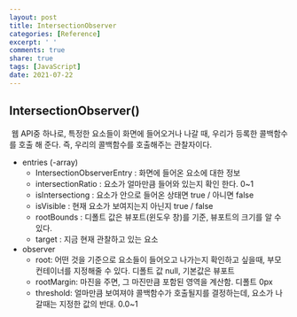```yaml
---
layout: post
title: IntersectionObserver
categories: [Reference]
excerpt: ' '
comments: true
share: true
tags: [JavaScript]
date: 2021-07-22
---
```


## IntersectionObserver() 

​	웹 API중 하나로, 특정한 요소들이 화면에 들어오거나 나갈 때, 우리가 등록한 콜백함수를 호출 해 준다. 즉, 우리의 콜백함수를 호출해주는 관찰자이다.

- entries (-array)
  -  IntersectionObserverEntry : 화면에 들어온 요소에 대한 정보
  - intersectionRatio : 요소가 얼마만큼 들어와 있는지 확인 한다. 0~1
  - isIntersectiong : 요소가 안으로 들어온 상태면 true / 아니면 false 
  - isVisible : 현재 요소가 보여지는지 아닌지 true / false 
  - rootBounds : 디폴트 값은 뷰포트(윈도우 창)를 기준, 뷰포트의 크기를 알 수 있다. 
  - target : 지금 현재 관찰하고 있는 요소
- observer
  - root: 어떤 것을 기준으로 요소들이 들어오고 나가는지 확인하고 싶을때, 부모 컨테이너를 지정해줄 수 있다. 디폴트 값 null, 기본값은 뷰포트
  - rootMargin: 마진을 주면, 그 마진만큼 포함된 영역을 계산함. 디폴트 0px
  -  threshold: 얼마만큼 보여져야 콜백함수가 호출될지를 결정하는데, 요소가 나갈때는 지정한 값의 반대. 0.0~1 